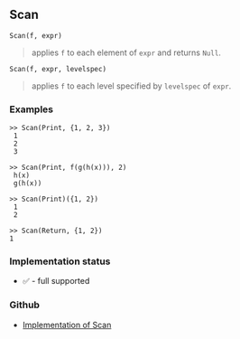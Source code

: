 ## Scan

```
Scan(f, expr)
```

> applies `f` to each element of `expr` and returns `Null`.

```
Scan(f, expr, levelspec)
```

> applies `f` to each level specified by `levelspec` of `expr`.

### Examples

```
>> Scan(Print, {1, 2, 3})
 1
 2
 3
 
>> Scan(Print, f(g(h(x))), 2)
 h(x)
 g(h(x))
 
>> Scan(Print)({1, 2})
 1
 2
 
>> Scan(Return, {1, 2})
1
```






### Implementation status

* &#x2705; - full supported

### Github

* [Implementation of Scan](https://github.com/axkr/symja_android_library/blob/master/symja_android_library/matheclipse-core/src/main/java/org/matheclipse/core/builtin/StructureFunctions.java#L1808) 
